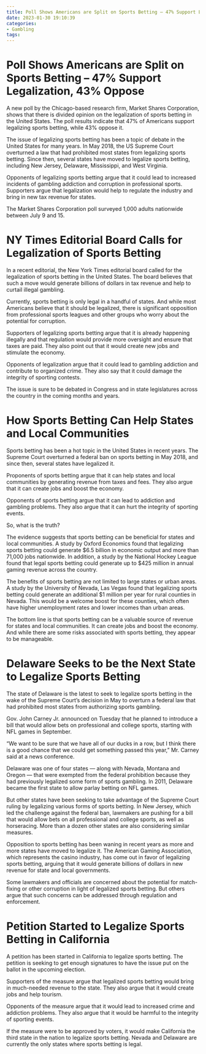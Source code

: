 ```yaml
---
title: Poll Shows Americans are Split on Sports Betting – 47% Support Legalization, 43% Oppose
date: 2023-01-30 19:10:39
categories:
- Gambling
tags:
---
```



#  Poll Shows Americans are Split on Sports Betting – 47% Support Legalization, 43% Oppose

A new poll by the Chicago-based research firm, Market Shares Corporation, shows that there is divided opinion on the legalization of sports betting in the United States. The poll results indicate that 47% of Americans support legalizing sports betting, while 43% oppose it.

The issue of legalizing sports betting has been a topic of debate in the United States for many years. In May 2018, the US Supreme Court overturned a law that had prohibited most states from legalizing sports betting. Since then, several states have moved to legalize sports betting, including New Jersey, Delaware, Mississippi, and West Virginia.

Opponents of legalizing sports betting argue that it could lead to increased incidents of gambling addiction and corruption in professional sports. Supporters argue that legalization would help to regulate the industry and bring in new tax revenue for states.

The Market Shares Corporation poll surveyed 1,000 adults nationwide between July 9 and 15.

#  NY Times Editorial Board Calls for Legalization of Sports Betting

In a recent editorial, the New York Times editorial board called for the legalization of sports betting in the United States. The board believes that such a move would generate billions of dollars in tax revenue and help to curtail illegal gambling.

Currently, sports betting is only legal in a handful of states. And while most Americans believe that it should be legalized, there is significant opposition from professional sports leagues and other groups who worry about the potential for corruption.

Supporters of legalizing sports betting argue that it is already happening illegally and that regulation would provide more oversight and ensure that taxes are paid. They also point out that it would create new jobs and stimulate the economy.

Opponents of legalization argue that it could lead to gambling addiction and contribute to organized crime. They also say that it could damage the integrity of sporting contests.

The issue is sure to be debated in Congress and in state legislatures across the country in the coming months and years.

#  How Sports Betting Can Help States and Local Communities

Sports betting has been a hot topic in the United States in recent years. The Supreme Court overturned a federal ban on sports betting in May 2018, and since then, several states have legalized it.

Proponents of sports betting argue that it can help states and local communities by generating revenue from taxes and fees. They also argue that it can create jobs and boost the economy.

Opponents of sports betting argue that it can lead to addiction and gambling problems. They also argue that it can hurt the integrity of sporting events.

So, what is the truth?

The evidence suggests that sports betting can be beneficial for states and local communities. A study by Oxford Economics found that legalizing sports betting could generate $6.5 billion in economic output and more than 71,000 jobs nationwide. In addition, a study by the National Hockey League found that legal sports betting could generate up to $425 million in annual gaming revenue across the country.

The benefits of sports betting are not limited to large states or urban areas. A study by the University of Nevada, Las Vegas found that legalizing sports betting could generate an additional $1 million per year for rural counties in Nevada. This would be a welcome boost for these counties, which often have higher unemployment rates and lower incomes than urban areas.

The bottom line is that sports betting can be a valuable source of revenue for states and local communities. It can create jobs and boost the economy. And while there are some risks associated with sports betting, they appear to be manageable.

#  Delaware Seeks to be the Next State to Legalize Sports Betting

The state of Delaware is the latest to seek to legalize sports betting in the wake of the Supreme Court’s decision in May to overturn a federal law that had prohibited most states from authorizing sports gambling.

Gov. John Carney Jr. announced on Tuesday that he planned to introduce a bill that would allow bets on professional and college sports, starting with NFL games in September.

“We want to be sure that we have all of our ducks in a row, but I think there is a good chance that we could get something passed this year,” Mr. Carney said at a news conference.

Delaware was one of four states — along with Nevada, Montana and Oregon — that were exempted from the federal prohibition because they had previously legalized some form of sports gambling. In 2011, Delaware became the first state to allow parlay betting on NFL games.

But other states have been seeking to take advantage of the Supreme Court ruling by legalizing various forms of sports betting. In New Jersey, which led the challenge against the federal ban, lawmakers are pushing for a bill that would allow bets on all professional and college sports, as well as horseracing. More than a dozen other states are also considering similar measures.

Opposition to sports betting has been waning in recent years as more and more states have moved to legalize it. The American Gaming Association, which represents the casino industry, has come out in favor of legalizing sports betting, arguing that it would generate billions of dollars in new revenue for state and local governments.

Some lawmakers and officials are concerned about the potential for match-fixing or other corruption in light of legalized sports betting. But others argue that such concerns can be addressed through regulation and enforcement.

#  Petition Started to Legalize Sports Betting in California

A petition has been started in California to legalize sports betting. The petition is seeking to get enough signatures to have the issue put on the ballot in the upcoming election.

Supporters of the measure argue that legalized sports betting would bring in much-needed revenue to the state. They also argue that it would create jobs and help tourism.

Opponents of the measure argue that it would lead to increased crime and addiction problems. They also argue that it would be harmful to the integrity of sporting events.

If the measure were to be approved by voters, it would make California the third state in the nation to legalize sports betting. Nevada and Delaware are currently the only states where sports betting is legal.